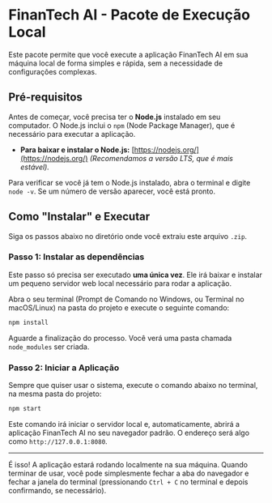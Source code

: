 # FinanTech AI - Pacote de Execução Local

Este pacote permite que você execute a aplicação FinanTech AI em sua máquina local de forma simples e rápida, sem a necessidade de configurações complexas.

## Pré-requisitos

Antes de começar, você precisa ter o **Node.js** instalado em seu computador. O Node.js inclui o `npm` (Node Package Manager), que é necessário para executar a aplicação.

- **Para baixar e instalar o Node.js:** [https://nodejs.org/](https://nodejs.org/)
  *(Recomendamos a versão LTS, que é mais estável).*

Para verificar se você já tem o Node.js instalado, abra o terminal e digite `node -v`. Se um número de versão aparecer, você está pronto.

## Como "Instalar" e Executar

Siga os passos abaixo no diretório onde você extraiu este arquivo `.zip`.

### Passo 1: Instalar as dependências

Este passo só precisa ser executado **uma única vez**. Ele irá baixar e instalar um pequeno servidor web local necessário para rodar a aplicação.

Abra o seu terminal (Prompt de Comando no Windows, ou Terminal no macOS/Linux) na pasta do projeto e execute o seguinte comando:

```bash
npm install
```

Aguarde a finalização do processo. Você verá uma pasta chamada `node_modules` ser criada.

### Passo 2: Iniciar a Aplicação

Sempre que quiser usar o sistema, execute o comando abaixo no terminal, na mesma pasta do projeto:

```bash
npm start
```

Este comando irá iniciar o servidor local e, automaticamente, abrirá a aplicação FinanTech AI no seu navegador padrão. O endereço será algo como `http://127.0.0.1:8080`.

---

É isso! A aplicação estará rodando localmente na sua máquina. Quando terminar de usar, você pode simplesmente fechar a aba do navegador e fechar a janela do terminal (pressionando `Ctrl + C` no terminal e depois confirmando, se necessário).